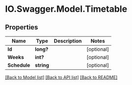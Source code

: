 # IO.Swagger.Model.Timetable
## Properties

Name | Type | Description | Notes
------------ | ------------- | ------------- | -------------
**Id** | **long?** |  | [optional] 
**Weeks** | **int?** |  | [optional] 
**Schedule** | **string** |  | [optional] 

[[Back to Model list]](../README.md#documentation-for-models) [[Back to API list]](../README.md#documentation-for-api-endpoints) [[Back to README]](../README.md)

